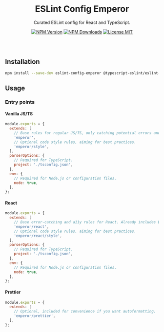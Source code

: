 <h1 align="center">ESLint Config Emperor</h1>

<p align="center">Curated ESLint config for React and TypeScript.</p>

<p align="center">
  <a href="https://www.npmjs.com/package/eslint-config-emperor"><img src="https://img.shields.io/npm/v/eslint-config-emperor.svg?style=flat" alt="NPM Version" /></a>
  <a href="https://www.npmjs.com/package/eslint-config-emperor"><img src="https://img.shields.io/npm/dm/eslint-config-emperor.svg?style=flat" alt="NPM Downloads" /></a>
  <a href="https://github.com/KubaJastrz/eslint-config-emperor/blob/main/LICENSE"><img src="https://img.shields.io/badge/license-MIT-success?style=flat" alt="License MIT" /></a>
</p>

<br />
<br />

## Installation

```sh
npm install --save-dev eslint-config-emperor @typescript-eslint/eslint-plugin eslint
```

## Usage

### Entry points

#### Vanilla JS/TS

```js
module.exports = {
  extends: [
    // Base rules for regular JS/TS, only catching potential errors and code smells.
    'emperor',
    // Optional code style rules, aiming for best practices.
    'emperor/style',
  ],
  parserOptions: {
    // Required for TypeScript.
    project: './tsconfig.json',
  },
  env: {
    // Required for Node.js or configuration files.
    node: true,
  },
};
```

#### React

```js
module.exports = {
  extends: [
    // Base error-catching and a11y rules for React. Already includes Base rules.
    'emperor/react',
    // Optional code style rules, aiming for best practices.
    'emperor/react/style',
  ],
  parserOptions: {
    // Required for TypeScript.
    project: './tsconfig.json',
  },
  env: {
    // Required for Node.js or configuration files.
    node: true,
  },
};
```

#### Prettier

```js
module.exports = {
  extends: [
    // Optional, included for convenience if you want autoformatting.
    'emperor/prettier',
  ],
};
```
